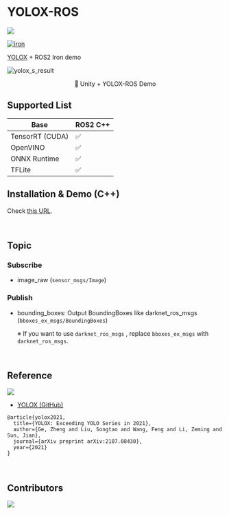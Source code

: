# YOLOX-ROS

![](https://img.shields.io/github/stars/Ar-Ray-code/YOLOX-ROS)

[![iron](https://github.com/Ar-Ray-code/YOLOX-ROS/actions/workflows/ci_iron.yml/badge.svg?branch=iron)](https://github.com/Ar-Ray-code/YOLOX-ROS/actions/workflows/ci_iron.yml)


[YOLOX](https://github.com/Megvii-BaseDetection/YOLOX) + ROS2 Iron demo

![yolox_s_result](https://github.com/Ar-Ray-code/RenderTexture2ROS2Image/blob/main/images_for_readme/unity-demo.gif?raw=true)

<div align="center">🔼 Unity + YOLOX-ROS Demo</div>

## Supported List

| Base            | ROS2 C++ |
| --------------- | -------- |
| TensorRT (CUDA) |  ✅       |
| OpenVINO        |  ✅       |
| ONNX Runtime    |  ✅       |
| TFLite          |  ✅       |


## Installation & Demo (C++)

Check [this URL](./yolox_ros_cpp/README.md).

<br>

## Topic

### Subscribe

- image_raw (`sensor_msgs/Image`)

### Publish

<!-- - yolox/image_raw : Resized image (`sensor_msgs/Image`) -->

- bounding_boxes: Output BoundingBoxes like darknet_ros_msgs (`bboxes_ex_msgs/BoundingBoxes`)

  ※ If you want to use `darknet_ros_msgs` , replace `bboxes_ex_msgs` with `darknet_ros_msgs`.

<!-- ![yolox_topic](images_for_readme/yolox_topic.png) -->

<br>

##

## Reference

![](https://raw.githubusercontent.com/Megvii-BaseDetection/YOLOX/main/assets/logo.png)

- [YOLOX (GitHub)](https://github.com/Megvii-BaseDetection/YOLOX)

```
@article{yolox2021,
  title={YOLOX: Exceeding YOLO Series in 2021},
  author={Ge, Zheng and Liu, Songtao and Wang, Feng and Li, Zeming and Sun, Jian},
  journal={arXiv preprint arXiv:2107.08430},
  year={2021}
}
```

<br>

## Contributors

<a href="https://github.com/Ar-Ray-code/YOLOX-ROS/graphs/contributors">
  <img src="https://contrib.rocks/image?repo=Ar-Ray-code/YOLOX-ROS" />
</a>

<br>
